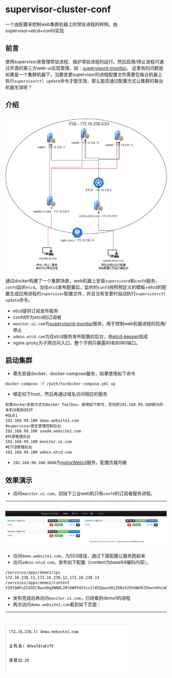 # supervisor-cluster-conf
一个由配置来控制web集群机器上的常驻进程的样例。由supervisor+etcd+confd实现

## 前言
使用supervisor来管理常驻进程、维护常驻进程的运行。然后启用/停止进程可通过开源的第三方web-ui实现管理，如：[supervisord-monitor](https://github.com/mlazarov/supervisord-monitor)。
这里有的问题是如果是一个集群机器下，当要变更supervisor的进程配置文件需要在每台机器上执行`supervisorctl update`命令才能生效，那么能否通过配置方式让集群的每台机器生效呢？

## 介绍
![image](https://github.com/qiuweirun/supervisor-cluster-conf/blob/main/docs/images/net.jpg)
---
通过docker构建了一个集群场景，web机器上安装`supervisord`和`confd`服务，`confd`监听`etcd`。当往`etcd`发布配置后，监听的`confd`按照预定义的模板+etcd的配置生成应用进程的`supervisor`配置文件，并且当有变更时自动执行`supervisorctl update`命令。
* etcd提供订阅发布服务
* confd作为etcd的订阅者
* `monitor.ui.com`为[supervisord-monitor](https://github.com/mlazarov/supervisord-monitor)服务，用于控制web机器进程的启用/停止
* `admin.etcd.com`为往etcd服务发布配置的后台，由[etcd-kepper](https://github.com/evildecay/etcdkeeper)组成
* nginx-proxy为子网访问入口，整个子网只暴露80和8080端口。

## 启动集群
* 需先安装docker、docker-compose服务，如果使用如下命令
```
docker-compose -f /path/to/docker-compose.yml up
```
* 绑定如下host，然后再通过域名访问相应的服务
```
如果docker安装方式为Docker Toolbox，使用如下即可，否则把192.168.99.100换为你本机分配到的IP
#站点1
192.168.99.100 demo.website1.com
#supervisor原生管理控制后台
192.168.99.100 svadm.website1.com
#开源管理后台
192.168.99.100 monitor.ui.com
#ETCD管理后台
192.168.99.100 admin.etcd.com
```
* `192.168.99.100:8080`为[nginxWebUI](https://github.com/cym1102/nginxWebUI)服务，配置负载均衡

## 效果演示
* 访问`monitor.ui.com`，初始下三台web机只有`confd`的订阅者服务进程。
---
![image](https://github.com/qiuweirun/supervisor-cluster-conf/blob/main/docs/images/init-view.png)
---
* 访问`demo.website1.com`，为503错误，通过下面配置让服务跑起来
* 访问`admin.etcd.com`，发布如下配置（content为base64编码内容）。
```
/services/apps/demo1/ips       172.16.238.11,172.16.238.12,172.16.238.13
/services/apps/demo1/content   Y29tbWFuZCA9IC9wcm9qZWN0L2RlbW9fd2Vic2l0ZQpwcm9jZXNzX25hbWU9JShwcm9ncmFtX25hbWUpcwpzdGFydHNlY3MgPSAwCm51bXByb2NzID0gMQphdXRvc3RhcnQgPSB0cnVlCmF1dG9yZXN0YXJ0ID0gdHJ1ZQ==
```
* 发布完成后再访问`monitor.ui.com`，已经看到demo1的进程
* 再次访问`demo.website1.com`看到如下页面：
---
![image](https://github.com/qiuweirun/supervisor-cluster-conf/blob/main/docs/images/demo1.png)
---